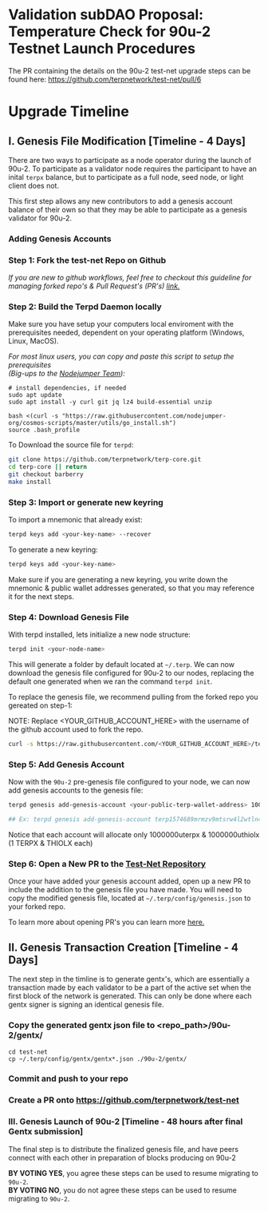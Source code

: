 # Validation subDAO Proposal: Temperature Check for 90u-2 Testnet Launch Procedures

The PR containing the details on the 90u-2 test-net upgrade steps can be found here: https://github.com/terpnetwork/test-net/pull/6


# Upgrade Timeline

## I. Genesis File Modification [Timeline - 4 Days]

There are two ways to participate as a node operator during the launch of 90u-2. To participate as a validator node requires the participant to have an inital `terpx` balance, but to participate as a full node, seed node, or light client does not. 

This first step allows any new contributors to add a genesis account balance of their own so that they may be able to participate as a genesis validator for 90u-2. 

### **Adding Genesis Accounts**

### Step 1: Fork the test-net Repo on Github

*If you are new to github workflows, feel free to checkout this guideline for managing forked repo's & Pull Request's (PR's) [link.](https://opensource.com/article/19/7/create-pull-request-github)*

### Step 2: Build the Terpd Daemon locally

Make sure you have setup your computers local enviroment with the prerequisites needed, dependent on your operating platform (Windows, Linux, MacOS).

*For most linux users, you can copy and paste this script to setup the prerequisites* \
 *(Big-ups to the [Nodejumper Team](https://app.nodejumper.io/)):*
```
# install dependencies, if needed
sudo apt update
sudo apt install -y curl git jq lz4 build-essential unzip

bash <(curl -s "https://raw.githubusercontent.com/nodejumper-org/cosmos-scripts/master/utils/go_install.sh")
source .bash_profile

```
To Download the source file for `terpd`:
```bash
git clone https://github.com/terpnetwork/terp-core.git
cd terp-core || return
git checkout barberry
make install
```

### Step 3: Import or generate new keyring
To import a mnemonic that already exist:
```bash
terpd keys add <your-key-name> --recover
```
To generate a new keyring:
```bash
terpd keys add <your-key-name>
```
Make sure if you are generating a new keyring, you write down the mnemonic & public wallet addresses generated, so that you may reference it for the next steps. 

### Step 4: Download Genesis File

With terpd installed, lets initialize a new node structure:
```bash
terpd init <your-node-name>
```
This will generate a folder by default located at `~/.terp`. We can now download the genesis file configured for 90u-2 to our nodes, replacing the default one generated when we ran the command `terpd init`. 

To replace the genesis file, we recommend pulling from the forked repo you gereated on step-1:

NOTE: Replace <YOUR_GITHUB_ACCOUNT_HERE> with the username of the github account used to fork the repo.
```bash
curl -s https://raw.githubusercontent.com/<YOUR_GITHUB_ACCOUNT_HERE>/test-net/master/90u-2/prelaunch-genesis.json > $HOME/.terp/config/genesis.json
```

### Step 5: Add Genesis Account 

Now with the `90u-2` pre-genesis file configured to your node, we can now add genesis accounts to the genesis file:
```bash
terpd genesis add-genesis-account <your-public-terp-wallet-address> 1000000uterpx,1000000uthiolx

## Ex: terpd genesis add-genesis-account terp1574689mrmzv9mtsrw4l2wtln4edkzw68x96h6j 1000000uterpx,1000000uthiolx
```
Notice that each account will allocate only 1000000uterpx & 1000000uthiolx (1 TERPX & THIOLX each)

### Step 6: Open a New PR to the [Test-Net Repository](https://github.com/terpnetwork/test-net)

Once your have added your genesis account added, open up a new PR to include the addition to the genesis file you have made. You will need to copy the modified genesis file, located at `~/.terp/config/genesis.json` to your forked repo. 

To learn more about opening PR's you can learn more [here.](https://opensource.com/article/19/7/create-pull-request-github)

## II. Genesis Transaction Creation [Timeline - 4 Days]

The next step in the timline is to generate gentx's, which are essentially a transaction made by each validator to be a part of the active set when the first block of the network is generated. This can only be done where each gentx signer is signing an identical genesis file. 


### Copy the generated gentx json file to <repo_path>/90u-2/gentx/
```
cd test-net
cp ~/.terp/config/gentx/gentx*.json ./90u-2/gentx/
```
### Commit and push to your repo

### Create a PR onto https://github.com/terpnetwork/test-net

### III. Genesis Launch of 90u-2 [Timeline - 48 hours after final Gentx submission]

The final step is to distribute the finalized genesis file, and have peers connect with each other in preparation of blocks producing on 90u-2



**BY VOTING YES**, you agree these steps can be used to resume migrating to `90u-2`. \
**BY VOTING NO**, you do not agree these steps can be used to resume migrating to `90u-2`. 